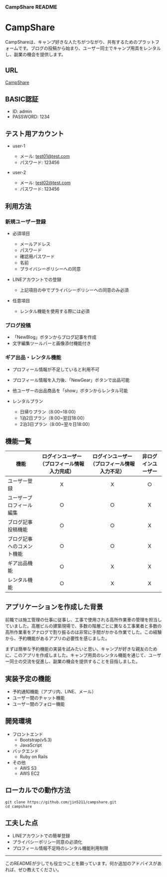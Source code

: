 ### CampShare README

# CampShare

CampShareは、キャンプ好きな人たちがつながり、共有するためのプラットフォームです。ブログの投稿から始まり、ユーザー同士でキャンプ用具をレンタルし、副業の機会を提供します。

## URL
[CampShare](http://18.182.125.10/)

## BASIC認証
- ID: admin
- PASSWORD: 1234

## テスト用アカウント
- user-1
  - メール: test01@test.com
  - パスワード: 123456

- user-2
  - メール: test02@test.com
  - パスワード: 123456

## 利用方法

### 新規ユーザー登録
- 必須項目
  - メールアドレス
  - パスワード
  - 確認用パスワード
  - 名前
  - プライバシーポリシーへの同意

- LINEアカウントでの登録
  - 上記項目の中でプライバシーポリシーへの同意のみ必須

- 任意項目
  - レンタル機能を使用する際には必須

### ブログ投稿
- 「NewBlog」ボタンからブログ記事を作成
- 文字編集ツールバーと画像添付機能付き

### ギア出品・レンタル機能
- プロフィール情報が不足していると利用不可
- プロフィール情報を入力後、「NewGear」ボタンで出品可能
- 他ユーザーの出品商品を「show」ボタンからレンタル可能

- レンタルプラン
  - 日帰りプラン（8:00~18:00）
  - 1泊2日プラン（8:00~翌日18:00）
  - 2泊3日プラン（8:00~翌々日18:00）

## 機能一覧

| 機能                     | ログインユーザー（プロフィール情報入力完成） | ログインユーザー（プロフィール情報入力不足） | 非ログインユーザー   |
| ----------------------  | :---------------------------------: | :-----------------------------------: |:----------------:|
| ユーザー登録              |        X                            |         X                             |        ○         |
| ユーザープロフィール編集    |        ○                            |         ○                             |        X         |
| ブログ記事投稿機能         |        ○                            |         ○                             |        X         |
| ブログ記事へのコメント機能  |        ○                            |         ○                             |        X         |
| ギア出品機能              |        ○                            |         X                             |        X         |
| レンタル機能              |        ○                            |         X                             |        X         |

## アプリケーションを作成した背景

前職では施工管理の仕事に従事し、工事で使用される高所作業車の管理を担当していました。高層ビルの建築現場で、多数の階層ごとに異なる工事業者と多数の高所作業車をアナログで割り振るのは非常に手間がかかる作業でした。この経験から、予約機能があるアプリの必要性を感じました。

まずは簡単な予約機能の実装を試みたいと思い、キャンプが好きな親友のために、このアプリを作成しました。キャンプ用具のレンタル機能を通じて、ユーザー同士の交流を促進し、副業の機会を提供することを目指しました。

## 実装予定の機能
- 予約通知機能（アプリ内、LINE、メール）
- ユーザー間のチャット機能
- ユーザー間のフォロー機能

## 開発環境
- フロントエンド
  - Bootstrap(v5.3)
  - JavaScript
- バックエンド
  - Ruby on Rails
- その他
  - AWS S3
  - AWS EC2

## ローカルでの動作方法
```
git clone https://github.com/jin5211/campshare.git
cd campshare
```

## 工夫した点
- LINEアカウントでの簡単登録
- プライバシーポリシー同意の必須化
- プロフィール情報不足時のレンタル機能利用制限

---

このREADMEが少しでも役立つことを願っています。何か追加のアドバイスがあれば、ぜひ教えてください。
